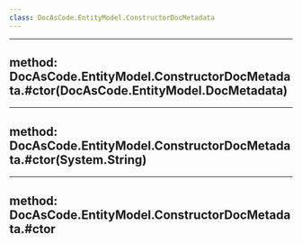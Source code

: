 ```yaml
---
class: DocAsCode.EntityModel.ConstructorDocMetadata
---
```


---
method: DocAsCode.EntityModel.ConstructorDocMetadata.#ctor(DocAsCode.EntityModel.DocMetadata)
---

---
method: DocAsCode.EntityModel.ConstructorDocMetadata.#ctor(System.String)
---

---
method: DocAsCode.EntityModel.ConstructorDocMetadata.#ctor
---

